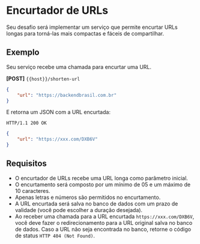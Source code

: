 # Encurtador de URLs

Seu desafio será implementar um serviço que permite encurtar URLs longas para torná-las mais compactas e fáceis de
compartilhar.

## Exemplo

Seu serviço recebe uma chamada para encurtar uma URL.

**[POST]** `{{host}}/shorten-url`

```json
{
    "url": "https://backendbrasil.com.br"
}
```

E retorna um JSON com a URL encurtada:

```
HTTP/1.1 200 OK
```

```json
{
    "url": "https://xxx.com/DXB6V"
}
```

## Requisitos

- O encurtador de URLs recebe uma URL longa como parâmetro inicial.
- O encurtamento será composto por um mínimo de 05 e um máximo de 10 caracteres.
- Apenas letras e números são permitidos no encurtamento.
- A URL encurtada será salva no banco de dados com um prazo de validade (você pode escolher a duração desejada).
- Ao receber uma chamada para a URL encurtada `https://xxx.com/DXB6V`, você deve fazer o redirecionamento para a
  URL original salva no banco de dados. Caso a URL não seja encontrada no banco, retorne o código de
  status `HTTP 404 (Not Found)`.
